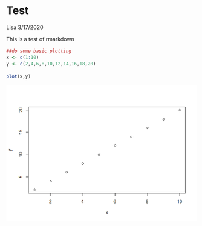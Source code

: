 Test
================
Lisa
3/17/2020

This is a test of rmarkdown

``` r
##do some basic plotting
x <- c(1:10)
y <- c(2,4,6,8,10,12,14,16,18,20)

plot(x,y)
```

![](test_files/figure-gfm/unnamed-chunk-1-1.png)<!-- -->
